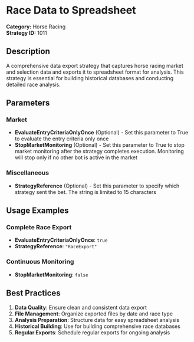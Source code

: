 # Race Data to Spreadsheet

**Category:** Horse Racing  
**Strategy ID:** 1011

## Description

A comprehensive data export strategy that captures horse racing market and selection data and exports it to spreadsheet format for analysis. This strategy is essential for building historical databases and conducting detailed race analysis.

## Parameters

### Market
- **EvaluateEntryCriteriaOnlyOnce** (Optional) - Set this parameter to True to evaluate the entry criteria only once
- **StopMarketMonitoring** (Optional) - Set this parameter to True to stop market monitoring after the strategy completes execution. Monitoring will stop only if no other bot is active in the market

### Miscellaneous
- **StrategyReference** (Optional) - Set this parameter to specify which strategy sent the bet. The string is limited to 15 characters

## Usage Examples

### Complete Race Export
- **EvaluateEntryCriteriaOnlyOnce**: `true`
- **StrategyReference**: `"RaceExport"`

### Continuous Monitoring
- **StopMarketMonitoring**: `false`

## Best Practices

1. **Data Quality**: Ensure clean and consistent data export
2. **File Management**: Organize exported files by date and race type
3. **Analysis Preparation**: Structure data for easy spreadsheet analysis
4. **Historical Building**: Use for building comprehensive race databases
5. **Regular Exports**: Schedule regular exports for ongoing analysis
